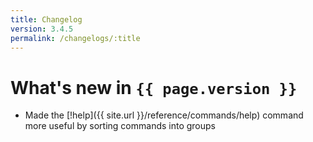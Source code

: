 ```yaml
---
title: Changelog
version: 3.4.5
permalink: /changelogs/:title
---
```


# What's new in `{{ page.version }}`
- Made the [!help]({{ site.url }}/reference/commands/help) command more useful by sorting commands into groups
